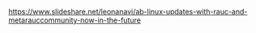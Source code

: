 https://www.slideshare.net/leonanavi/ab-linux-updates-with-rauc-and-metarauccommunity-now-in-the-future